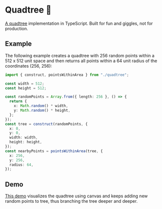 # Quadtree 🌳

[A quadtree](https://en.wikipedia.org/wiki/Quadtree) implementation in TypeScript. Built for fun and giggles, not for production.

## Example

The following example creates a quadtree with 256 random points within a 512 x 512 unit space and then returns all points within a 64 unit radius of the coordinates (256, 256):

```typescript
import { construct, pointsWithinArea } from "./quadtree";

const width = 512;
const height = 512;

const randomPoints = Array.from({ length: 256 }, () => {
  return {
    x: Math.random() * width,
    y: Math.random() * height,
  };
});
const tree = construct(randomPoints, {
  x: 0,
  y: 0,
  width: width,
  height: height,
});
const nearbyPoints = pointsWithinArea(tree, {
  x: 256,
  y: 256,
  radius: 64,
});
```

## Demo

[This demo](https://lamsa.dev/quadtree/) visualizes the quadtree using canvas and keeps adding new random points to tree, thus branching the tree deeper and deeper.
